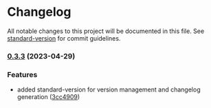 # Changelog

All notable changes to this project will be documented in this file. See [standard-version](https://github.com/conventional-changelog/standard-version) for commit guidelines.

### [0.3.3](https://github.com/Nowlid/web-app/compare/v0.3.3-alpha.1...v0.3.3) (2023-04-29)

### Features

* added standard-version for version management and changelog generation ([3cc4909](https://github.com/Nowlid/web-app/commit/3cc49097a2dcbf1b620987e32770b0ac5ac56036))